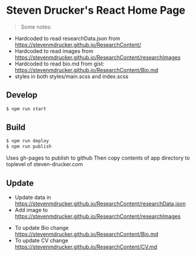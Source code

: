 # Steven Drucker's React Home Page


> Some notes: 
* Hardcoded to read researchData.json from https://stevenmdrucker.github.io/ResearchContent/ 
* Hardcoded to read images from https://stevenmdrucker.github.io/ResearchContent/researchImages
* Hardcoded to read bio.md from gist: https://stevenmdrucker.github.io/ResearchContent/Bio.md
* styles in both styles/main.scss and index.scss

## Develop
```sh
$ npm run start
```

## Build
```sh
$ npm run deploy
$ npm run publish 
```
Uses gh-pages to publish to github
Then copy contents of app directory to toplevel of steven-drucker.com

## Update
* Update data in https://stevenmdrucker.github.io/ResearchContent/researchData.json
* Add image to https://stevenmdrucker.github.io/ResearchContent/researchImages
+ To update Bio change https://stevenmdrucker.github.io/ResearchContent/Bio.md
+ To update CV change https://stevenmdrucker.github.io/ResearchContent/CV.md



